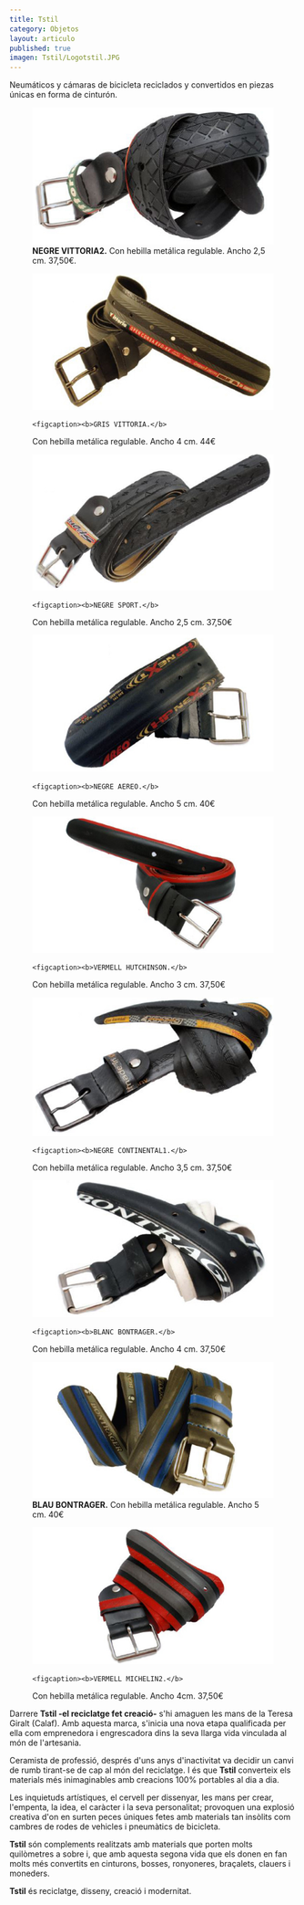 ```yaml
---
title: Tstil
category: Objetos
layout: articulo
published: true
imagen: Tstil/Logotstil.JPG
---
```

Neumáticos y cámaras de bicicleta reciclados y convertidos en piezas únicas en forma de cinturón.

<div class="figure-group">

<figure>
	<a href="/images/Tstil/NEGRE VITTORIA2.JPG"><img src="/images/Tstil/NEGRE VITTORIA2.JPG" alt="image"></a>
	<figcaption><b>NEGRE VITTORIA2.</b>
Con hebilla metálica regulable. Ancho 2,5 cm. 37,50€.</figcaption>
</figure>

<figure>
	<a href="/images/Tstil/GRIS VITTORIA.JPG"><img src="/images/Tstil/GRIS VITTORIA.JPG" alt="image"></a>

	<figcaption><b>GRIS VITTORIA.</b> 
Con hebilla metálica regulable. Ancho 4 cm. 44€</figcaption>
</figure>

<figure>
	<a href="/images/Tstil/NEGRE SPORT.JPG"><img src="/images/Tstil/NEGRE SPORT.JPG" alt="image"></a>

	<figcaption><b>NEGRE SPORT.</b> 
Con hebilla metálica regulable. Ancho 2,5 cm. 37,50€</figcaption>
</figure>

<figure>
	<a href="/images/Tstil/NEGRE AEREO.JPG"><img src="/images/Tstil/NEGRE AEREO.JPG" alt="image"></a>

	<figcaption><b>NEGRE AEREO.</b> 
Con hebilla metálica regulable. Ancho 5 cm. 40€</figcaption>
</figure>

<figure>
	<a href="/images/Tstil/VERMELL HUTCHINSON.JPG"><img src="/images/Tstil/VERMELL HUTCHINSON.JPG" alt="image"></a>

	<figcaption><b>VERMELL HUTCHINSON.</b> 
Con hebilla metálica regulable. Ancho 3 cm. 37,50€</figcaption>
</figure>

<figure>
	<a href="/images/Tstil/NEGRE CONTINENTAL1.JPG"><img src="/images/Tstil/NEGRE CONTINENTAL1.JPG" alt="image"></a>

	<figcaption><b>NEGRE CONTINENTAL1.</b> 
Con hebilla metálica regulable. Ancho 3,5 cm. 37,50€</figcaption>
</figure>

<figure>
	<a href="/images/Tstil/BLANC BONTRAGER.JPG"><img src="/images/Tstil/BLANC BONTRAGER.JPG" alt="image"></a>

	<figcaption><b>BLANC BONTRAGER.</b> 
Con hebilla metálica regulable. Ancho 4 cm. 37,50€</figcaption>
</figure>

<figure>
	<a href="/images/Tstil/BLAU BONTRAGER.JPG"><img src="/images/Tstil/BLAU BONTRAGER.JPG" alt="image"></a>
	<figcaption><b>BLAU BONTRAGER.</b> 
Con hebilla metálica regulable. Ancho 5 cm. 40€</figcaption>
</figure>

<figure>
	<a href="/images/Tstil/VERMELL MICHELIN2.JPG"><img src="/images/Tstil/VERMELL MICHELIN2.JPG" alt="image"></a>

	<figcaption><b>VERMELL MICHELIN2.</b> 
Con hebilla metálica regulable. Ancho 4cm. 37,50€</figcaption>
</figure>

</div>

Darrere **Tstil -el reciclatge fet creació-** s'hi amaguen les mans de la Teresa Giralt (Calaf). Amb aquesta marca, s'inicia una nova etapa qualificada per ella com emprenedora i engrescadora dins la seva llarga vida vinculada al món de l'artesania.

Ceramista de professió, després d'uns anys d'inactivitat va decidir un canvi de rumb tirant-se de cap al món del reciclatge. I és que **Tstil** converteix els materials més inimaginables amb creacions 100% portables al dia a dia.

Les inquietuds artístiques, el cervell per dissenyar, les mans per crear, l'empenta, la idea, el caràcter i la seva personalitat; provoquen una explosió creativa d'on en surten peces úniques fetes amb materials tan insòlits com cambres de rodes de vehicles i pneumàtics de bicicleta.

**Tstil** són complements realitzats amb materials que porten molts quilòmetres a sobre i, que amb aquesta segona vida que els donen en fan molts més convertits en cinturons, bosses, ronyoneres, braçalets, clauers i moneders.

**Tstil** és reciclatge, disseny, creació i modernitat.
